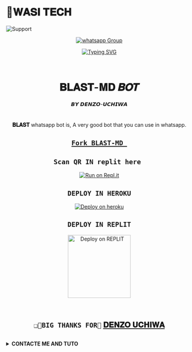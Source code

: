 # 🎯𝐖𝐀𝐒𝐈 𝐓𝐄𝐂𝐇 

<img alt=Support height="https://telegra.ph/file/e47fa2db3a862f1532e60.jpg"> 
 
<p align="center">
 <a href="https://chat.whatsapp.com/JFNXyoRTf4t6e9GTaM2Oe6" target="_blank">
    <img alt="whatsapp Group" src="https://img.shields.io/badge/ Whatsapp Support Group -25D366?style=for-the-badge&logo=whatsapp&logoColor=white" />
  </a>
</p>
</details>


 <div align="center">
<a href="https://git.io/typing-svg"><img src="https://readme-typing-svg.demolab.com?font=Black+Ops+One&size=50&pause=1000&color=1BBFDAFF&center=true&width=910&height=100&lines=I'am+BLAST-MD;MULTI+DEVICE+WHATSAPP+BOT;CREATED+BY+DENZO+UCHIWA; Developped by DENZO-ICHIWA; PUBLIC+BOT;" alt="Typing SVG" /></a>
  </p>
  <br>
</p>
<h1 align="center"> 𝐁𝐋𝐀𝐒𝐓-𝐌𝐃 𝑩𝑶𝑻
</h1>
<p align="center">  𝘽𝙔 𝘿𝙀𝙉𝙕𝙊-𝙐𝘾𝙃𝙄𝙒𝘼 

# 
**𝐁𝐋𝐀𝐒𝐓** whatsapp bot is,
A very good bot that you can use in whatsapp.

## [`Fork BLAST-MD `](https://github.com/DENZO-UCHIWA/BLAST-MD/fork)




## ```Scan QR IN replit here ```

 [![Run on Repl.it](https://repl.it/badge/github/quiec/whatsAlfa)](https://replit.com/@Smith2023/DENZO-UCHIWA-6?v=1)
 


## ```DEPLOY IN HEROKU```

[![Deploy on heroku](https://www.herokucdn.com/deploy/button.svg)](https://dashboard.heroku.com/new?button-url=https://github.com/DENZO-UCHIWA/BLAST-MD&template=https://github.com/DENZO-UCHIWA/BLAST-MD.git)

## ```DEPLOY IN REPLIT```

<p align="center" >
    <a href="https://repl.it/github/DENZO-UCHIWA/BLAST-MD">
    <img src="https://repl.it/badge/github/quiec/whatsasena" width="170px" alt="Deploy on REPLIT" >
    </a>
</p>

<p align="center" >
    <br>
    
</p>



## ```❑🌟BIG THANKS FOR🌟``` [𝐃𝐄𝐍𝐙𝐎 𝐔𝐂𝐇𝐈𝐖𝐀](https://github.com/DENZO-UCHIWA)




</div>

## <!-- CONTACTE ME -->
<b><details><summary>CONTACTE ME AND TUTO </summary></b>


 ## *TUTORIAL VIDEO HERE⬇️⬇️⬇️*

<a align="left">
  <a href="https://www.youtube.com/@InnoxentTech?sub_confirmation=1">
    <img alt=Support height="100" src="https://telegra.ph/file/eb6347e2764939fbbd35d.png"> 
  </p>
    
 ## ```𝘊𝘰𝘯𝘵𝘢𝘤𝘵 𝘔𝘦```
   <a href="https://wa.me/244935469526?text=_SALUT%20FRÈRE%20COMMENT%20VOUS???%20J'AI%20BESOIN%20DE%20VOTRE%20AIDE%20CONCERNANT%20TON-BOT.._💓♥️">
    <img src="https://www.svgrepo.com/show/122874/whatsapp.svg" align="centre" width="100" />
    
</p>
  



## Please brother🤧🥺🥺🥺 cofre me.!🌟

&nbsp;&nbsp;&nbsp;&nbsp;&nbsp;&nbsp;&nbsp;<a href="https://www.buymeacoffee.com/ndounguisex">
  <img src="https://i.ibb.co/KNnhcvX/bmc-button.png" alt="Buy Me Coffee please" height="40" width="150" style="margin-left: 60px;">
</a>
